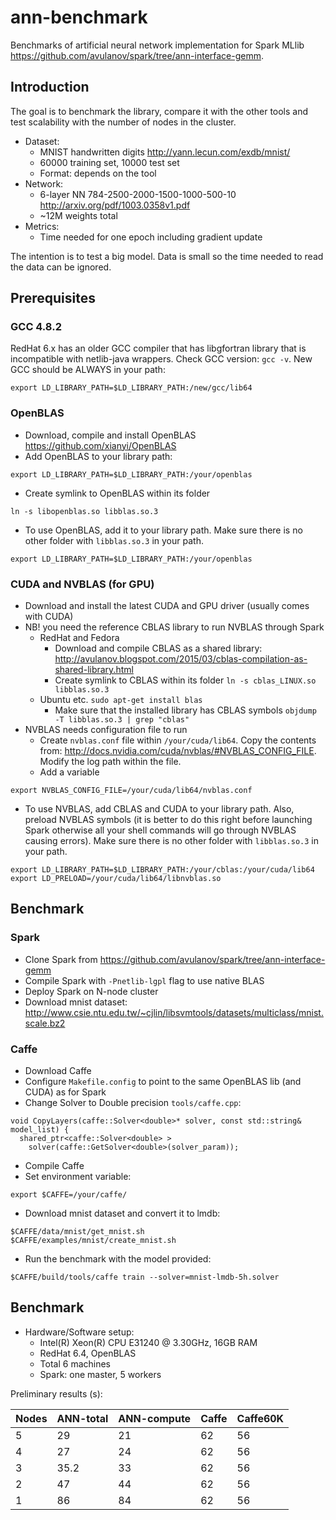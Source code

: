 # ann-benchmark
Benchmarks of artificial neural network implementation for Spark MLlib https://github.com/avulanov/spark/tree/ann-interface-gemm. 

## Introduction
The goal is to benchmark the library, compare it with the other tools and test scalability with the number of nodes in the cluster.
  - Dataset: 
    - MNIST handwritten digits http://yann.lecun.com/exdb/mnist/
    - 60000 training set, 10000 test set 
    - Format: depends on the tool
  - Network: 
    - 6-layer NN 784-2500-2000-1500-1000-500-10 http://arxiv.org/pdf/1003.0358v1.pdf
    - ~12M weights total
  - Metrics:
    - Time needed for one epoch including gradient update 

The intention is to test a big model. Data is small so the time needed to read the data can be ignored. 

## Prerequisites
### GCC 4.8.2
RedHat 6.x has an older GCC compiler that has libgfortran library that is incompatible with netlib-java wrappers. Check GCC version: `gcc -v`. New GCC should be ALWAYS in your path:
```
export LD_LIBRARY_PATH=$LD_LIBRARY_PATH:/new/gcc/lib64
```

### OpenBLAS
  - Download, compile and install OpenBLAS https://github.com/xianyi/OpenBLAS
  - Add OpenBLAS to your library path:
```
export LD_LIBRARY_PATH=$LD_LIBRARY_PATH:/your/openblas
```
  - Create symlink to OpenBLAS within its folder
```
ln -s libopenblas.so libblas.so.3
```
  - To use OpenBLAS, add it to your library path. Make sure there is no other folder with `libblas.so.3` in your path.
```
export LD_LIBRARY_PATH=$LD_LIBRARY_PATH:/your/openblas
```
### CUDA and NVBLAS (for GPU)
  - Download and install the latest CUDA and GPU driver (usually comes with CUDA)
  - NB! you need the reference CBLAS library to run NVBLAS through Spark
    - RedHat and Fedora
      - Download and compile CBLAS as a shared library: http://avulanov.blogspot.com/2015/03/cblas-compilation-as-shared-library.html
      - Create symlink to CBLAS within its folder
`ln -s cblas_LINUX.so libblas.so.3`
    - Ubuntu etc. `sudo apt-get install blas`
      - Make sure that the installed library has CBLAS symbols `objdump -T libblas.so.3 | grep "cblas"`
  - NVBLAS needs configuration file to run
    - Create `nvblas.conf` file within `/your/cuda/lib64`. Copy the contents from: http://docs.nvidia.com/cuda/nvblas/#NVBLAS_CONFIG_FILE. Modify the log path within the file.
    - Add a variable
```
export NVBLAS_CONFIG_FILE=/your/cuda/lib64/nvblas.conf
```
  - To use NVBLAS, add CBLAS and CUDA to your library path. Also, preload NVBLAS symbols (it is better to do this right before launching Spark otherwise all your shell commands will go through NVBLAS causing errors). Make sure there is no other folder with `libblas.so.3` in your path.
```
export LD_LIBRARY_PATH=$LD_LIBRARY_PATH:/your/cblas:/your/cuda/lib64
export LD_PRELOAD=/your/cuda/lib64/libnvblas.so
```
## Benchmark
### Spark
  - Clone Spark from https://github.com/avulanov/spark/tree/ann-interface-gemm
  - Compile Spark with `-Pnetlib-lgpl` flag to use native BLAS
  - Deploy Spark on N-node cluster
  - Download mnist dataset: http://www.csie.ntu.edu.tw/~cjlin/libsvmtools/datasets/multiclass/mnist.scale.bz2 

### Caffe
  - Download Caffe
  - Configure `Makefile.config` to point to the same OpenBLAS lib (and CUDA) as for Spark
  - Change Solver to Double precision `tools/caffe.cpp`:
```
void CopyLayers(caffe::Solver<double>* solver, const std::string& model_list) {
  shared_ptr<caffe::Solver<double> >
    solver(caffe::GetSolver<double>(solver_param));
```
  - Compile Caffe
  - Set environment variable:
```    
export $CAFFE=/your/caffe/
```
  - Download mnist dataset and convert it to lmdb: 
```
$CAFFE/data/mnist/get_mnist.sh
$CAFFE/examples/mnist/create_mnist.sh
```
  - Run the benchmark with the model provided:
```
$CAFFE/build/tools/caffe train --solver=mnist-lmdb-5h.solver
```
## Benchmark
  - Hardware/Software setup:
    - Intel(R) Xeon(R) CPU E31240 @ 3.30GHz, 16GB RAM 
    - RedHat 6.4, OpenBLAS
    - Total 6 machines
    - Spark: one master, 5 workers

Preliminary results (s):

Nodes	| ANN-total	| ANN-compute	| Caffe	| Caffe60K |
------|-----------|-------------|-------|----------|
5 |	29 |	21 |	62 | 56 |
4	| 27 |	24	| 62	| 56 |
3 |	35.2 |	33 |	62 |	56 |
2	| 47 |	44	| 62	| 56 |
1	| 86	| 84	| 62	| 56 |

